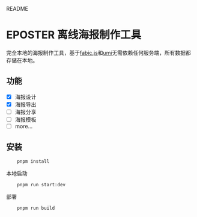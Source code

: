 README

# EPOSTER 离线海报制作工具

完全本地的海报制作工具，基于[fabic.js](https://github.com/fabricjs/fabric.js)和[umi](https://github.com/umijs/umi)无需依赖任何服务端，所有数据都存储在本地。

## 功能

-   [x] 海报设计
-   [x] 海报导出
-   [ ] 海报分享
-   [ ] 海报模板
-   [ ] more...

## 安装

```
    pnpm install
```

本地启动

```
    pnpm run start:dev
```

部署

```
    pnpm run build
```
